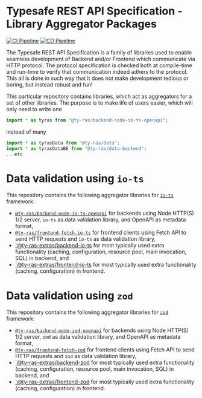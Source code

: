 # Typesafe REST API Specification - Library Aggregator Packages

[![CI Pipeline](https://github.com/ty-ras/packaging/actions/workflows/ci.yml/badge.svg)](https://github.com/ty-ras/packaging/actions/workflows/ci.yml)
[![CD Pipeline](https://github.com/ty-ras/packaging/actions/workflows/cd.yml/badge.svg)](https://github.com/ty-ras/packaging/actions/workflows/cd.yml)

The Typesafe REST API Specification is a family of libraries used to enable seamless development of Backend and/or Frontend which communicate via HTTP protocol.
The protocol specification is checked both at compile-time and run-time to verify that communication indeed adhers to the protocol.
This all is done in such way that it does not make development tedious or boring, but instead robust and fun!

This particular repository contains libraries, which act as aggregators for a set of other libraries.
The purpose is to make life of users easier, which will only need to write one
```ts
import * as tyras from "@ty-ras/backend-node-io-ts-openapi";
```
instead of many
```ts
import * as tyrasData from "@ty-ras/data";
import * as tyrasDataBE from "@ty-ras/data-backend";
...etc
```

# Data validation using `io-ts`
This repository contains the following aggregator libraries for [`io-ts`](https://github.com/gcanti/io-ts) framework:
- [`@ty-ras/backend-node-io-ts-openapi`](./backend-node-io-ts-openapi) for backends using Node HTTP(S) 1/2 server, `io-ts` as data validation library, and OpenAPI as metadata format,
- [`@ty-ras/frontend-fetch-io-ts`](./frontend-fetch-io-ts) for frontend clients using Fetch API to send HTTP requests and `io-ts` as data validation library,
- [`@ty-ras-extras/backend-io-ts](./extras-backend-io-ts) for most typically used extra functionality (caching, configuration, resource pool, main invocation, SQL) in backend, and
- [`@ty-ras-extras/frontend-io-ts](./extras-frontend-io-ts) for most typically used extra functionality (caching, configuration) in frontend.

# Data validation using `zod`
This repository contains the following aggregator libraries for [`zod`](https://github.com/colinhacks/zod) framework:
- [`@ty-ras/backend-node-zod-openapi`](./backend-node-zod-openapi) for backends using Node HTTP(S) 1/2 server, `zod` as data validation library, and OpenAPI as metadata format,
- [`@ty-ras/frontend-fetch-zod`](./frontend-fetch-zod) for frontend clients using Fetch API to send HTTP requests and `zod` as data validation library,
- [`@ty-ras-extras/backend-zod](./extras-backend-zod) for most typically used extra functionality (caching, configuration, resource pool, main invocation, SQL) in backend, and
- [`@ty-ras-extras/frontend-zod](./extras-frontend-zod) for most typically used extra functionality (caching, configuration) in frontend.
